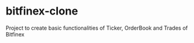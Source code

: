 # bitfinex-clone
Project to create basic functionalities of Ticker, OrderBook and Trades of Bitfinex
